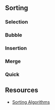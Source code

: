 ## Sorting

### Selection

### Bubble

### Insertion

### Merge

### Quick

## Resources

- [Sorting Algorithms](https://www.youtube.com/playlist?list=PL2_aWCzGMAwKedT2KfDMB9YA5DgASZb3U)